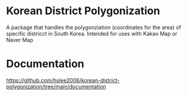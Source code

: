 # Korean District Polygonization

A package that handles the polygonziation (coordinates for the area) of specific districct in South Korea. Intended for uses with Kakao Map or Naver Map

# Documentation

https://github.com/hslee2008/korean-district-polygonization/tree/main/documentation